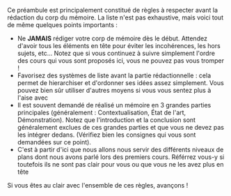 Ce préambule est principalement constitué de règles à respecter avant la rédaction du corp du mémoire. La liste n'est pas exhaustive, mais voici tout de même quelques points importants :

- Ne **JAMAIS** rédiger votre corp de mémoire dès le début. Attendez d'avoir tous les éléments en tête pour éviter les incohérences, les hors sujets, etc... Notez que si vous continuez à suivre simplement l'ordre des cours qui vous sont proposés ici, vous ne pouvez pas vous tromper !
- Favorisez des systèmes de liste avant la partie rédactionnelle : cela permet de hierarchiser et d'ordonner ses idées assez simplement. Vous pouvez bien sûr utiliser d'autres moyens si vous vous sentez plus à l'aise avec
- Il est souvent demandé de réalisé un mémoire en 3 grandes parties principales (généralement : Contextualisation, État de l'art, Démonstration). Notez que l'introduction et la conclusion sont généralement exclues de ces grandes parties et que vous ne devez pas les intégrer dedans. (Vérifiez bien les consignes qui vous sont demandées sur ce point).
- C'est à partir d'ici que nous allons nous servir des différents niveaux de plans dont nous avons parlé lors des premiers cours. Référrez vous-y si toutefois ils ne sont pas clair pour vous ou que vous ne les avez plus en tête

Si vous êtes au clair avec l'ensemble de ces règles, avançons !